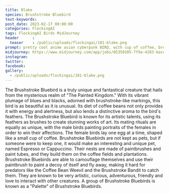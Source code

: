 ```yaml
---
title: Blake
species: Brushstroke Bluebird
text-keywords: 
post_date: 2023-02-17 00:00:00
categories: FlockingAI
tags: FlockingAI Birds MidJourney 
header      :
  teaser    : /public/uploads/flockingai/181-blake.png
prompt: pretty cool anime asian cyberpunk BIRD, with cup of coffee, brush strokes, painterly, impressionist style, half painted , on a white background
midjourney: https://www.midjourney.com/app/jobs/05359105-7f9a-4283-bace-66a873286eef
instagram: 
twitter: 
facebook: 
gallery: 
  - /public/uploads/flockingai/181-blake.png
---
```


The Brushstroke Bluebird is a truly unique and fantastical creature that hails from the mysterious realm of "The Painted Kingdom." With its vibrant plumage of blues and blacks, adorned with brushstroke-like markings, this bird is as beautiful as it is unusual. Its diet of coffee beans not only provides it with energy and alertness, but also lends a distinctive aroma to the bird's feathers. The Brushstroke Bluebird is known for its artistic talents, using its feathers as brushes to create stunning works of art. Its mating rituals are equally as unique, with the male birds painting portraits of the females in order to win their affections. The female birds lay one egg at a time, shaped like a small cup of coffee. Brushstroke Bluebirds are not kept as pets, but if someone were to keep one, it would make an interesting and unique pet, named Espresso or Cappuccino. Their nests are made of paintbrushes and paint tubes, and they build them on the coffee fields and plantations. Brushstroke Bluebirds are able to camouflage themselves and use their paintbrush to paint a decoy of itself and fly away, making it hard for predators like the Coffee Bean Weevil and the Brushstroke Bandit to catch them. They are known to be very artistic, curious, adventurous, friendly and love to interact with other creatures. A group of Brushstroke Bluebirds is known as a "Palette" of Brushstroke Bluebirds.
